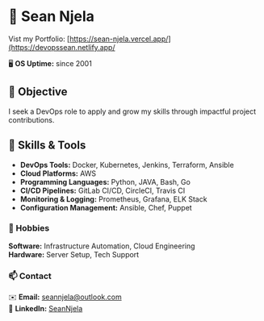 # 🌟 **Sean Njela**  
Vist my Portfolio: [https://sean-njela.vercel.app/](https://devopssean.netlify.app/

🖥️ **OS Uptime:** since 2001 

## 💼 Objective
I seek a DevOps role to apply and grow my skills through impactful project contributions.

## 🔧 Skills & Tools

- **DevOps Tools:** Docker, Kubernetes, Jenkins, Terraform, Ansible  
- **Cloud Platforms:** AWS  
- **Programming Languages:** Python, JAVA, Bash, Go  
- **CI/CD Pipelines:** GitLab CI/CD, CircleCI, Travis CI  
- **Monitoring & Logging:** Prometheus, Grafana, ELK Stack  
- **Configuration Management:** Ansible, Chef, Puppet 

### 🎨 Hobbies  
**Software:** Infrastructure Automation, Cloud Engineering  
**Hardware:** Server Setup, Tech Support  

### 📫 Contact  
✉️ **Email:** seannjela@outlook.com  
🔗 **LinkedIn:** [SeanNjela](https://www.linkedin.com/in/seannjela) 
